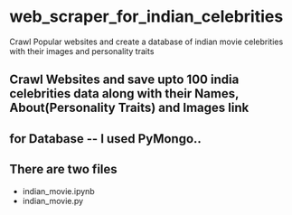 # web_scraper_for_indian_celebrities
Crawl Popular websites and create a database of indian movie celebrities with their images and personality traits


## Crawl Websites and save upto 100 india celebrities data along with their Names, About(Personality Traits) and Images link

## for Database -- I used PyMongo..


## There are two files 
- indian_movie.ipynb
- indian_movie.py
